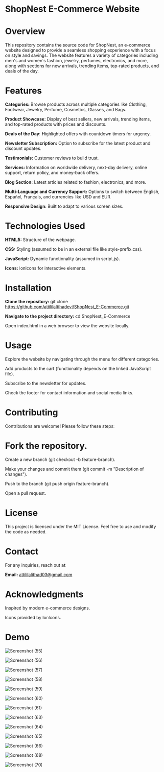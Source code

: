 
# ShopNest E-Commerce Website
# Overview
This repository contains the source code for ShopNest, an e-commerce website designed to provide a seamless shopping experience with a focus on style and savings. The website features a variety of categories including men's and women's fashion, jewelry, perfumes, electronics, and more, along with sections for new arrivals, trending items, top-rated products, and deals of the day.


# Features

**Categories:** Browse products across multiple categories like Clothing, Footwear, Jewelry, Perfume, Cosmetics, Glasses, and Bags.

**Product Showcase:** Display of best sellers, new arrivals, trending items, and top-rated products with prices and discounts.

**Deals of the Day:** Highlighted offers with countdown timers for urgency.

**Newsletter Subscription:** Option to subscribe for the latest product and discount updates.

**Testimonials:** Customer reviews to build trust.

**Services:** Information on worldwide delivery, next-day delivery, online support, return policy, and money-back offers.

**Blog Section:** Latest articles related to fashion, electronics, and more.

**Multi-Language and Currency Support:** Options to switch between English, Español, Français, and currencies like USD and EUR.

**Responsive Design:** Built to adapt to various screen sizes.

# Technologies Used

**HTML5:** Structure of the webpage.

**CSS:** Styling (assumed to be in an external file like style-prefix.css).

**JavaScript:** Dynamic functionality (assumed in script.js).

**Icons:** IonIcons for interactive elements.

# Installation

**Clone the repository:** git clone https://github.com/attililaltihadevi/ShopNest_E-Commerce.git


**Navigate to the project directory:** cd ShopNest_E-Commerce


Open index.html in a web browser to view the website locally.

# Usage

Explore the website by navigating through the menu for different categories.

Add products to the cart (functionality depends on the linked JavaScript file).

Subscribe to the newsletter for updates.

Check the footer for contact information and social media links.


# Contributing
Contributions are welcome! Please follow these steps:

# Fork the repository.
Create a new branch (git checkout -b feature-branch).

Make your changes and commit them (git commit -m "Description of changes").

Push to the branch (git push origin feature-branch).

Open a pull request.

# License
This project is licensed under the MIT License. Feel free to use and modify the code as needed.

# Contact
For any inquiries, reach out at:

**Email:** attililalithad03@gmail.com


# Acknowledgments

Inspired by modern e-commerce designs.

Icons provided by IonIcons.

# Demo
![Screenshot (55)](https://github.com/user-attachments/assets/b556dd36-fd5b-48ff-9f2a-47718ae3bbe0)

![Screenshot (56)](https://github.com/user-attachments/assets/d5ad0120-0a0b-44e8-9cba-0189e0cdeb7b)

![Screenshot (57)](https://github.com/user-attachments/assets/0b7cd303-a39b-4faf-a9ca-418ceb1f6776)

![Screenshot (58)](https://github.com/user-attachments/assets/8583b871-3dd9-4db7-bc2c-bf9340fe8de6)

![Screenshot (59)](https://github.com/user-attachments/assets/3cce8f11-bff4-4fa3-83a8-06fc222b99cd)

![Screenshot (60)](https://github.com/user-attachments/assets/3c7afdcf-d192-4ba3-a988-93cb3e005b4f)

![Screenshot (61)](https://github.com/user-attachments/assets/427062a7-6c14-4fd4-97c4-53c3161d54c1)

![Screenshot (63)](https://github.com/user-attachments/assets/6b65649b-3c53-41b3-b2b7-86ecb2934025)

![Screenshot (64)](https://github.com/user-attachments/assets/98a61b76-e696-4514-b028-e3a0ea4b834e)

![Screenshot (65)](https://github.com/user-attachments/assets/c9648e7b-6780-43e0-85a0-2f7cd341d41d)

![Screenshot (66)](https://github.com/user-attachments/assets/6e13f985-9808-42f2-8516-3763538cbcfd)

![Screenshot (68)](https://github.com/user-attachments/assets/c372e65b-8fce-49b6-987d-efcce2da747b)

![Screenshot (70)](https://github.com/user-attachments/assets/089445b5-7b49-427d-8c19-2143e74c4fc0)


